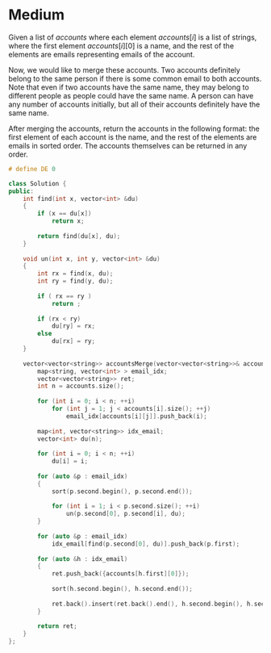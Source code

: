 # Medium

Given a list of $accounts$ where each element $accounts[i]$ is a list of strings, where the first element $accounts[i][0]$ is a name, and the rest of the elements are emails representing emails of the account.

Now, we would like to merge these accounts. Two accounts definitely belong to the same person if there is some common email to both accounts. Note that even if two accounts have the same name, they may belong to different people as people could have the same name. A person can have any number of accounts initially, but all of their accounts definitely have the same name.

After merging the accounts, return the accounts in the following format: the first element of each account is the name, and the rest of the elements are emails in sorted order. The accounts themselves can be returned in any order.

```cpp
# define DE 0

class Solution {
public:
    int find(int x, vector<int> &du)
    {
        if (x == du[x])
            return x;
        
        return find(du[x], du);
    }
    
    void un(int x, int y, vector<int> &du)
    {
        int rx = find(x, du);
        int ry = find(y, du);
        
        if ( rx == ry )
            return ;
        
        if (rx < ry)
            du[ry] = rx;
        else
            du[rx] = ry;
    }
    
    vector<vector<string>> accountsMerge(vector<vector<string>>& accounts) {
        map<string, vector<int> > email_idx;
        vector<vector<string>> ret;
        int n = accounts.size();
        
        for (int i = 0; i < n; ++i)
            for (int j = 1; j < accounts[i].size(); ++j)
                email_idx[accounts[i][j]].push_back(i);
        
        map<int, vector<string>> idx_email;
        vector<int> du(n);
        
        for (int i = 0; i < n; ++i)
            du[i] = i;
        
        for (auto &p : email_idx)
        {
            sort(p.second.begin(), p.second.end());
            
            for (int i = 1; i < p.second.size(); ++i)
                un(p.second[0], p.second[i], du);
        }
        
        for (auto &p : email_idx)
            idx_email[find(p.second[0], du)].push_back(p.first);
        
        for (auto &h : idx_email)
        {
            ret.push_back({accounts[h.first][0]});
            
            sort(h.second.begin(), h.second.end());
            
            ret.back().insert(ret.back().end(), h.second.begin(), h.second.end());
        }
        
        return ret;
    }
};
```
